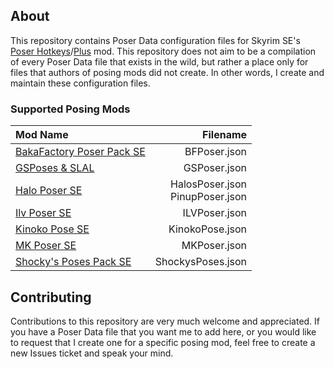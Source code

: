 About
-----
This repository contains Poser Data configuration files for Skyrim SE's [Poser Hotkeys](https://www.nexusmods.com/skyrimspecialedition/mods/22860)/[Plus](https://www.nexusmods.com/skyrimspecialedition/mods/17743) mod. This repository does not aim to be a compilation of every Poser Data file that exists in the wild, but rather a place only for files that authors of posing mods did not create. In other words, I create and maintain these configuration files.

### Supported Posing Mods
| Mod Name                                                                                          | Filename                             |
|:--------------------------------------------------------------------------------------------------|-------------------------------------:|
| [BakaFactory Poser Pack SE](https://www.loverslab.com/files/file/6617-bakafactory-poser-pack-se/) |                         BFPoser.json |
| [GSPoses & SLAL](https://www.loverslab.com/files/file/8148-gsposes-slal/)                         |                         GSPoser.json |
| [Halo Poser SE](https://www.loverslab.com/files/file/5051-halo-poser-se/)                         |   HalosPoser.json<br>PinupPoser.json |
| [Ilv Poser SE](https://www.loverslab.com/files/file/6772-ilv-poser-se/)                           |                        ILVPoser.json |
| [Kinoko Pose SE](https://www.loverslab.com/files/file/5250-kinoko-pose-se/)                       |                      KinokoPose.json |
| [MK Poser SE](https://www.loverslab.com/files/file/5007-mk-poser-se/)                             |                         MKPoser.json |
| [Shocky's Poses Pack SE](https://www.loverslab.com/topic/92286-shockys-poses-pack-se/)            |                    ShockysPoses.json |

Contributing
------------
Contributions to this repository are very much welcome and appreciated. If you have a Poser Data file that you want me to add here, or you would like to request that I create one for a specific posing mod, feel free to create a new Issues ticket and speak your mind.
